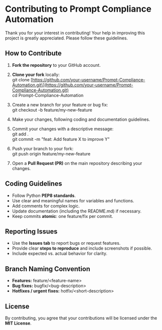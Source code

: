 # **Contributing to Prompt Compliance Automation**

Thank you for your interest in contributing\! Your help in improving this project is greatly appreciated. Please follow these guidelines.

## **How to Contribute**

1. **Fork the repository** to your GitHub account.  
2. **Clone your fork** locally:  
   git clone \[https://github.com/your-username/Prompt-Compliance-Automation.git\](https://github.com/your-username/Prompt-Compliance-Automation.git)  
   cd Prompt-Compliance-Automation

3. Create a new branch for your feature or bug fix:  
   git checkout \-b feature/my-new-feature

4. Make your changes, following coding and documentation guidelines.  
5. Commit your changes with a descriptive message:  
   git add .  
   git commit \-m "feat: Add feature X to improve Y"

6. Push your branch to your fork:  
   git push origin feature/my-new-feature

7. Open a **Pull Request (PR)** on the main repository describing your changes.

## **Coding Guidelines**

* Follow Python **PEP8 standards**.  
* Use clear and meaningful names for variables and functions.  
* Add comments for complex logic.  
* Update documentation (including the README.md) if necessary.  
* Keep commits **atomic**: one feature/fix per commit.

## **Reporting Issues**

* Use the **Issues tab** to report bugs or request features.  
* Provide clear **steps to reproduce** and include screenshots if possible.  
* Include expected vs. actual behavior for clarity.

## **Branch Naming Convention**

* **Features:** feature/\<feature-name\>  
* **Bug fixes:** bugfix/\<bug-description\>  
* **Hotfixes / urgent fixes:** hotfix/\<short-description\>

## **License**

By contributing, you agree that your contributions will be licensed under the **MIT License**.